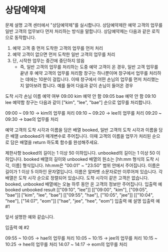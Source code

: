 # 상담예약제
문제 설명
고객 센터에서 "상담예약제"를 실시합니다. 상담예약제란 예약 고객의 업무를 일반 고객의 업무보다 먼저 처리하는 방식을 말합니다. 상담예약제는 다음과 같은 로직으로 동작합니다.

1. 예약 고객 중 먼저 도착한 고객의 업무를 먼저 처리
2. 예약 고객이 없으면 먼저 도착한 일반 고객의 업무를 처리
3. 단, 시작한 업무는 중간에 중단하지 않음
    - 즉, 일반 고객의 업무를 처리하는 도중 예약 고객이 온 경우, 일반 고객 업무를 끝낸 후 예약 고객의 업무를 처리함
      창구는 하나뿐이며 창구에서 업무를 처리하는 데에는 10분이 걸립니다. 이때 창구에서 어떤 손님의 업무를 먼저 처리했는지 알아보려 합니다. 예를 들어 다음과 같이 손님이 들어온 경우

도착 시각	손님 이름	예약 여부
09:00	kim	예약 안 함
09:05	bae	예약 안 함
09:10	lee	예약함
창구는 다음과 같이 ["kim", "lee", "bae"] 순으로 업무를 처리합니다.

09:00 ~ 09:10 → kim의 업무를 처리
09:10 ~ 09:20 → lee의 업무를 처리
09:20 ~ 09:30 → bae의 업무를 처리

예약 고객의 도착 시각과 이름을 담은 배열 booked, 일반 고객의 도착 시각과 이름을 담은 배열 unbooked가 매개변수로 주어집니다. 이때 고객의 이름을 업무가 처리된 순으로 담은 배열을 return 하도록 함수를 완성해주세요.

제한사항
booked의 길이는 1 이상 50 이하입니다.
unbooked의 길이는 1 이상 50 이하입니다.
booked 배열의 길이와 unbooked 배열의 원소는 [hh:mm 형식의 도착 시각, 이름] 형식입니다.
hh:mm은 "00:01" ~ "23:50" 범위 안에서 주어집니다.
이름은 길이가 1 이상 5 이하인 문자열입니다.
이름은 알파벳 소문자로만 이루어져 있습니다.
각 배열은 도착 시각 순으로 정렬되어 있습니다.
도착 시각이 같은 고객은 없습니다.
booked, unbooked 배열에는 오늘 하루 동안 온 고객의 정보만 주어집니다.
입출력 예
booked	unbooked	result
[["09:10", "lee"]]	[["09:00", "kim"], ["09:05", "bae"]]	["kim", "lee", "bae"]
[["09:55", "hae"], ["10:05", "jee"]]	[["10:04", "hee"], ["14:07", "eom"]]	["hae", "jee", "hee", "eom"]
입출력 예 설명
입출력 예 #1

앞서 설명한 예와 같습니다.

입출력 예 #2

09:55 ~ 10:05 → hae의 업무를 처리
10:05 ~ 10:15 → jee의 업무를 처리
10:15 ~ 10:25 → hee의 업무를 처리
14:07 ~ 14:17 → eom의 업무를 처리